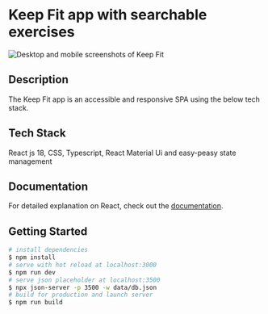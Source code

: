# Keep Fit app with searchable exercises

![Desktop and mobile screenshots of Keep Fit](https://www.mikehappythoughts.co.uk/gitimages/keep_fit.jpeg)

## Description

The Keep Fit app is an accessible and responsive SPA using the below tech stack.

## Tech Stack

React js 18, CSS, Typescript, React Material Ui and easy-peasy state management

## Documentation

For detailed explanation on React, check out the [documentation](https://reactjs.org/).

## Getting Started

```bash
# install dependencies
$ npm install
# serve with hot reload at localhost:3000
$ npm run dev
# serve json placeholder at localhost:3500
$ npx json-server -p 3500 -w data/db.json
# build for production and launch server
$ npm run build
```
